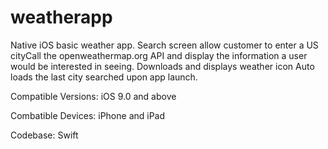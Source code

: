 # weatherapp
Native iOS basic weather app. Search screen allow customer to enter a US cityCall the openweathermap.org API and display the information a user would be interested in seeing. Downloads and displays weather icon Auto loads the last city searched upon app launch.

Compatible Versions: iOS 9.0 and above

Combatible Devices: iPhone and iPad

Codebase: Swift
